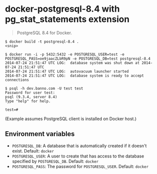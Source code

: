 # docker-postgresql-8.4 with pg_stat_statements extension

> PostgreSQL 8.4 for Docker.

```
$ docker build -t postgresql-8.4 .
<snip>

$ docker run -i -p 5432:5432 -e POSTGRESQL_USER=test -e POSTGRESQL_PASS=oe9jaacZLbR9pN -e POSTGRESQL_DB=test postgresql-8.4
2014-07-24 21:51:47 UTC LOG:  database system was shut down at 2014-07-24 21:51:47 UTC
2014-07-24 21:51:47 UTC LOG:  autovacuum launcher started
2014-07-24 21:51:47 UTC LOG:  database system is ready to accept connections

$ psql -h dev.banno.com -U test test
Password for user test:
psql (9.3.4, server 8.4)
Type "help" for help.

test=#
```

(Example assumes PostgreSQL client is installed on Docker host.)

## Environment variables

- `POSTGRESQL_DB`: A database that is automatically created if it doesn't exist. Default: `docker`
- `POSTGRESQL_USER`: A user to create that has access to the database specified by `POSTGRESQL_DB`. Default: `docker`
- `POSTGRESQL_PASS`: The password for `POSTGRESQL_USER`. Default: `docker`
